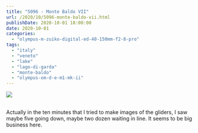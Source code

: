 ```yaml
---
title: "5096 - Monte Baldo VII"
url: /2020/10/5096-monte-baldo-vii.html
publishDate: 2020-10-01 18:00:00
date: 2020-10-01
categories: 
  - "olympus-m-zuiko-digital-ed-40-150mm-f2-8-pro"
tags: 
  - "italy"
  - "veneto"
  - "lake"
  - "lago-di-garda"
  - "monte-baldo"
  - "olympus-om-d-e-m1-mk-ii"
---
```

<div class="container">
<div class="center"><a target="_blank" href="https://d25zfm9zpd7gm5.cloudfront.net/1200x1200/2018/20180910_145120_lr.jpg"><img class="webfeedsFeaturedVisual" src="https://d25zfm9zpd7gm5.cloudfront.net/0600x0600/2018/20180910_145120_lr.jpg" /></a></div>
</div>
<br />

Actually in the ten minutes that I tried to make images of the
gliders, I saw maybe five going down, maybe two dozen waiting in
line. It seems to be big business here.